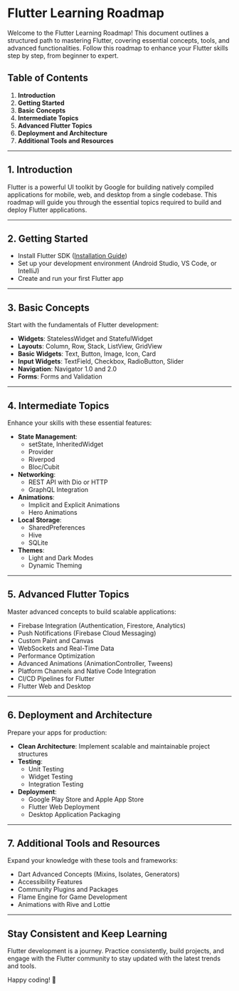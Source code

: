 # Flutter Learning Roadmap

Welcome to the Flutter Learning Roadmap! This document outlines a structured path to mastering Flutter, covering essential concepts, tools, and advanced functionalities. Follow this roadmap to enhance your Flutter skills step by step, from beginner to expert.

## Table of Contents
1. **Introduction**
2. **Getting Started**
3. **Basic Concepts**
4. **Intermediate Topics**
5. **Advanced Flutter Topics**
6. **Deployment and Architecture**
7. **Additional Tools and Resources**

---

## 1. Introduction
Flutter is a powerful UI toolkit by Google for building natively compiled applications for mobile, web, and desktop from a single codebase. This roadmap will guide you through the essential topics required to build and deploy Flutter applications.

---

## 2. Getting Started
- Install Flutter SDK ([Installation Guide](https://flutter.dev/docs/get-started/install))
- Set up your development environment (Android Studio, VS Code, or IntelliJ)
- Create and run your first Flutter app

---

## 3. Basic Concepts
Start with the fundamentals of Flutter development:
- **Widgets**: StatelessWidget and StatefulWidget
- **Layouts**: Column, Row, Stack, ListView, GridView
- **Basic Widgets**: Text, Button, Image, Icon, Card
- **Input Widgets**: TextField, Checkbox, RadioButton, Slider
- **Navigation**: Navigator 1.0 and 2.0
- **Forms**: Forms and Validation

---

## 4. Intermediate Topics
Enhance your skills with these essential features:
- **State Management**:
    - setState, InheritedWidget
    - Provider
    - Riverpod
    - Bloc/Cubit
- **Networking**:
    - REST API with Dio or HTTP
    - GraphQL Integration
- **Animations**:
    - Implicit and Explicit Animations
    - Hero Animations
- **Local Storage**:
    - SharedPreferences
    - Hive
    - SQLite
- **Themes**:
    - Light and Dark Modes
    - Dynamic Theming

---

## 5. Advanced Flutter Topics
Master advanced concepts to build scalable applications:
- Firebase Integration (Authentication, Firestore, Analytics)
- Push Notifications (Firebase Cloud Messaging)
- Custom Paint and Canvas
- WebSockets and Real-Time Data
- Performance Optimization
- Advanced Animations (AnimationController, Tweens)
- Platform Channels and Native Code Integration
- CI/CD Pipelines for Flutter
- Flutter Web and Desktop

---

## 6. Deployment and Architecture
Prepare your apps for production:
- **Clean Architecture**: Implement scalable and maintainable project structures
- **Testing**:
    - Unit Testing
    - Widget Testing
    - Integration Testing
- **Deployment**:
    - Google Play Store and Apple App Store
    - Flutter Web Deployment
    - Desktop Application Packaging

---

## 7. Additional Tools and Resources
Expand your knowledge with these tools and frameworks:
- Dart Advanced Concepts (Mixins, Isolates, Generators)
- Accessibility Features
- Community Plugins and Packages
- Flame Engine for Game Development
- Animations with Rive and Lottie

---

## Stay Consistent and Keep Learning
Flutter development is a journey. Practice consistently, build projects, and engage with the Flutter community to stay updated with the latest trends and tools.

Happy coding! 🎉
